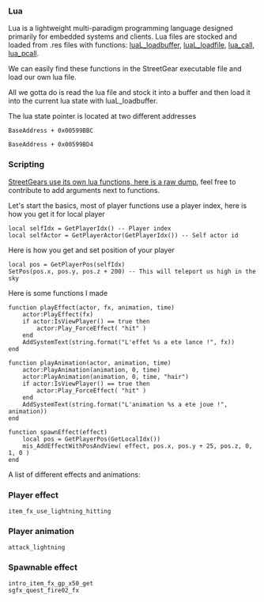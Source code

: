 ### Lua
Lua is a lightweight multi-paradigm programming language designed primarily for embedded systems and clients. Lua files are stocked and loaded
from .res files with functions: [luaL_loadbuffer](http://pgl.yoyo.org/luai/i/luaL_loadbuffer), [luaL_loadfile](http://pgl.yoyo.org/luai/i/luaL_loadfile), [lua_call](http://pgl.yoyo.org/luai/i/lua_call), [lua_pcall](http://pgl.yoyo.org/luai/i/lua_pcall). 

We can easily find these functions in the StreetGear executable file and load our own lua file. 

All we gotta do is read the lua file and stock it into a buffer and then load it into the current lua state with luaL_loadbuffer.

The lua state pointer is located at two different addresses
```
BaseAddress + 0x00599BBC 
```
```
BaseAddress + 0x00599BD4
```
### Scripting

[StreetGears use its own lua functions, here is a raw dump](https://raw.githubusercontent.com/greatmaes/StreetGearsScriptHook/master/raw/func_dump.md), feel free to contribute to add arguments next to functions.

Let's start the basics, most of player functions use a player index, here is how you get it for local player

```
local selfIdx = GetPlayerIdx() -- Player index
local selfActor = GetPlayerActor(GetPlayerIdx()) -- Self actor id
```

Here is how you get and set position of your player
```
local pos = GetPlayerPos(selfIdx)
SetPos(pos.x, pos.y, pos.z + 200) -- This will teleport us high in the sky
```
Here is some functions I made 
```
function playEffect(actor, fx, animation, time)
    actor:PlayEffect(fx)
    if actor:IsViewPlayer() == true then
    	actor:Play_ForceEffect( "hit" )
    end
	AddSystemText(string.format("L'effet %s a ete lance !", fx))
end
```
```
function playAnimation(actor, animation, time)
	actor:PlayAnimation(animation, 0, time)
	actor:PlayAnimation(animation, 0, time, "hair")
    if actor:IsViewPlayer() == true then
    	actor:Play_ForceEffect( "hit" )
    end
	AddSystemText(string.format("L'animation %s a ete joue !", animation))
end
```
```
function spawnEffect(effect)
	local pos = GetPlayerPos(GetLocalIdx())
	mis_AddEffectWithPosAndView( effect, pos.x, pos.y + 25, pos.z, 0, 1, 0 )
end
```
A list of different effects and animations:
### Player effect
```
item_fx_use_lightning_hitting
```
### Player animation
```
attack_lightning
```
### Spawnable effect
```
intro_item_fx_gp_x50_get
sgfx_quest_fire02_fx
```
